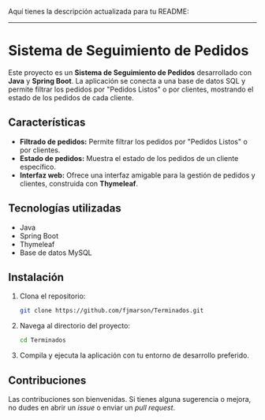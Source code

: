 Aquí tienes la descripción actualizada para tu README:

---

# Sistema de Seguimiento de Pedidos

Este proyecto es un **Sistema de Seguimiento de Pedidos** desarrollado con **Java** y **Spring Boot**. La aplicación se conecta a una base de datos SQL y permite filtrar los pedidos por "Pedidos Listos" o por clientes, mostrando el estado de los pedidos de cada cliente.

## Características

- **Filtrado de pedidos:** Permite filtrar los pedidos por "Pedidos Listos" o por clientes.
- **Estado de pedidos:** Muestra el estado de los pedidos de un cliente específico.
- **Interfaz web:** Ofrece una interfaz amigable para la gestión de pedidos y clientes, construida con **Thymeleaf**.

## Tecnologías utilizadas

- Java
- Spring Boot
- Thymeleaf
- Base de datos MySQL

## Instalación

1. Clona el repositorio:  
   ```bash
   git clone https://github.com/fjmarson/Terminados.git
   ```

2. Navega al directorio del proyecto:  
   ```bash
   cd Terminados
   ```

3. Compila y ejecuta la aplicación con tu entorno de desarrollo preferido.

## Contribuciones

Las contribuciones son bienvenidas. Si tienes alguna sugerencia o mejora, no dudes en abrir un *issue* o enviar un *pull request*.


